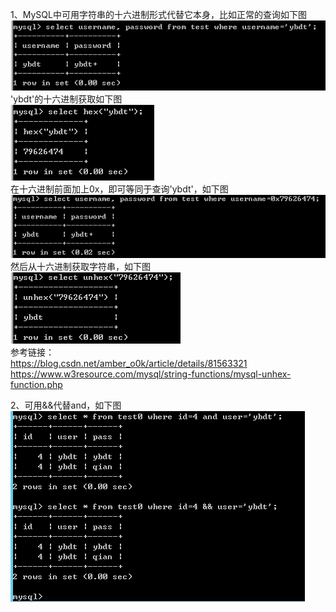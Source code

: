 1、MySQL中可用字符串的十六进制形式代替它本身，比如正常的查询如下图  
![image](./0.png)  
'ybdt'的十六进制获取如下图  
![image](./1.png)  
在十六进制前面加上0x，即可等同于查询'ybdt'，如下图  
![image](./2.png)  
然后从十六进制获取字符串，如下图  
![image](./3.png)  
参考链接：  
https://blog.csdn.net/amber_o0k/article/details/81563321  
https://www.w3resource.com/mysql/string-functions/mysql-unhex-function.php

2、可用&&代替and，如下图  
![image](./4.png)  
